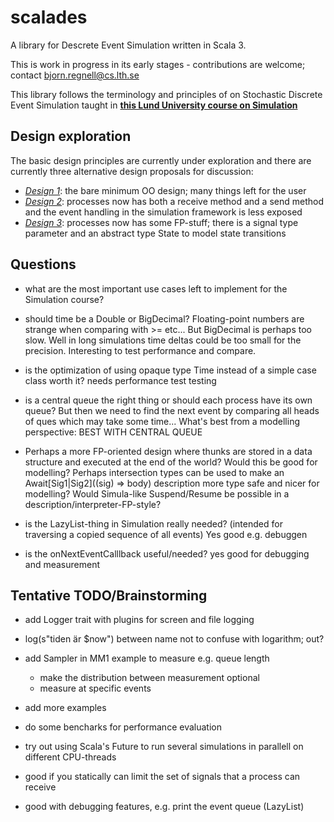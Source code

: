 # scalades
A library for Descrete Event Simulation written in Scala 3.

This is work in progress in its early stages - contributions are welcome; contact bjorn.regnell@cs.lth.se 

This library follows the terminology and principles of on Stochastic Discrete Event Simulation taught in [**this Lund University course on Simulation**](https://www.eit.lth.se/index.php?ciuid=1298&coursepage=9535)  

## Design exploration

The basic design principles are currently under exploration and there are currently three alternative design proposals for discussion:

* [*Design 1*](https://github.com/lunduniversity/scalades/tree/main/design1/src/main/scala/scalades): the bare minimum OO design; many things left for the user
* [*Design 2*](https://github.com/lunduniversity/scalades/tree/main/design2/src/main/scala/scalades): processes now has both a receive method and a send method and the event handling in the simulation framework is less exposed
* [*Design 3*](https://github.com/lunduniversity/scalades/tree/main/design3/src/main/scala/scalades): processes now has some FP-stuff; there is a signal type parameter and an abstract type State to model state transitions


## Questions

* what are the most important use cases left to implement for the Simulation course?

* should time be a Double or BigDecimal? Floating-point numbers are strange when comparing with >= etc... But BigDecimal is perhaps too slow. Well in long simulations time deltas could be too small for the precision. Interesting to test performance and compare.
  
* is the optimization of using opaque type Time instead of a simple case class worth it? needs performance test testing

* is a central queue the right thing or should each process have its own queue? But then we need to find the next event by comparing all heads of ques which may take some time...  What's best from a modelling perspective: BEST WITH CENTRAL QUEUE

* Perhaps a more FP-oriented design where thunks are stored in a data structure and executed at the end of the world? Would this be good for modelling? Perhaps intersection types can be used to make an Await[Sig1|Sig2]((sig) => body) description more type safe and nicer for modelling? Would Simula-like Suspend/Resume be possible in a description/interpreter-FP-style?

* is the LazyList-thing in Simulation really needed? (intended for traversing a copied sequence of all events) Yes good e.g. debuggen 

* is the onNextEventCalllback useful/needed? yes good for debugging and measurement

## Tentative TODO/Brainstorming

* add Logger trait with plugins for screen and file logging
*   log(s"tiden är $now") between name not to confuse with logarithm; out?

* add Sampler in MM1 example to measure e.g. queue length
  * make the distribution between measurement optional
  * measure at specific events

* add more examples

* do some bencharks for performance evaluation

* try out using Scala's Future to run several simulations in parallell on different CPU-threads

* good if you statically can limit the set of signals that a process can receive
  
* good with debugging features, e.g. print the event queue  (LazyList)